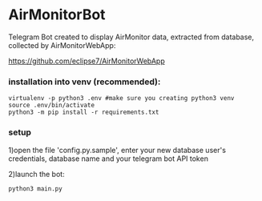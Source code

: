 # AirMonitorBot
Telegram Bot created to display AirMonitor data, extracted
from database, collected by AirMonitorWebApp:

https://github.com/eclipse7/AirMonitorWebApp

### installation into venv (recommended):
```
virtualenv -p python3 .env #make sure you creating python3 venv
source .env/bin/activate
python3 -m pip install -r requirements.txt
```

### setup
1)open the file 'config.py.sample', enter your new database user's credentials, database name and your telegram bot API token 

2)launch the bot:
```
python3 main.py
```

